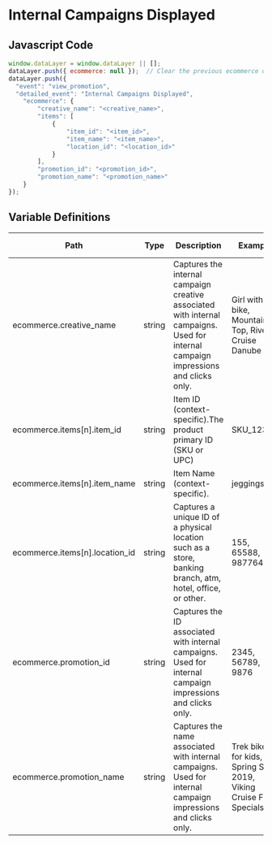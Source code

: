 # Internal Campaigns Displayed

### 

## Javascript Code
```js
window.dataLayer = window.dataLayer || [];
dataLayer.push({ ecommerce: null });  // Clear the previous ecommerce object.
dataLayer.push({
  "event": "view_promotion",
  "detailed_event": "Internal Campaigns Displayed",
    "ecommerce": {
        "creative_name": "<creative_name>",
        "items": [
            {
                "item_id": "<item_id>",
                "item_name": "<item_name>",
                "location_id": "<location_id>"
            }
        ],
        "promotion_id": "<promotion_id>",
        "promotion_name": "<promotion_name>"
    }
});
```

## Variable Definitions

|Path|Type|Description|Example|Pattern|Min Length|Max Length|Minimum|Maximum|Multiple Of|
| --- | --- | --- | --- | --- | --- | --- | --- | --- | --- |
|ecommerce.creative_name|string|Captures the internal campaign creative associated with internal campaigns. Used for internal campaign impressions and clicks only.|Girl with bike, Mountain Top, River Cruise Danube|||||||
|ecommerce.items[n].item_id|string|Item ID \(context-specific\).The product primary ID \(SKU or UPC\)|SKU\_12345|||||||
|ecommerce.items[n].item_name|string|Item Name \(context-specific\).|jeggings|||||||
|ecommerce.items[n].location_id|string|Captures a unique ID of a physical location such as a store, banking branch, atm, hotel, office, or other.|155, 65588, 987764448|||||||
|ecommerce.promotion_id|string|Captures the ID associated with internal campaigns. Used for internal campaign impressions and clicks only.|2345, 56789, 9876|||||||
|ecommerce.promotion_name|string|Captures the name associated with internal campaigns. Used for internal campaign impressions and clicks only.|Trek bikes for kids, REI Spring Sale 2019, Viking Cruise Fall Specials|||||||




